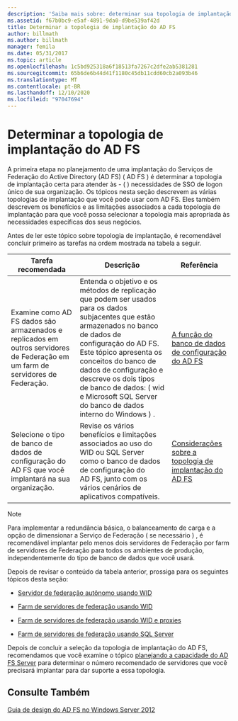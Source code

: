 ```yaml
---
description: 'Saiba mais sobre: determinar sua topologia de implantação de AD FS'
ms.assetid: f67b0bc9-e5af-4891-9da0-d9be539af42d
title: Determinar a topologia de implantação do AD FS
author: billmath
ms.author: billmath
manager: femila
ms.date: 05/31/2017
ms.topic: article
ms.openlocfilehash: 1c5bd925318a6f18513fa7267c2dfe2ab5381281
ms.sourcegitcommit: 65b6de6b44d41f1180c45db11cdd60cb2a093b46
ms.translationtype: MT
ms.contentlocale: pt-BR
ms.lasthandoff: 12/10/2020
ms.locfileid: "97047694"
---
```

# <a name="determine-your-ad-fs-deployment-topology"></a>Determinar a topologia de implantação do AD FS

A primeira etapa no planejamento de uma implantação do Serviços de Federação do Active Directory (AD FS) \( AD FS \) é determinar a topologia de implantação certa para atender às \- \( \) necessidades de SSO de logon único de sua organização. Os tópicos nesta seção descrevem as várias topologias de implantação que você pode usar com AD FS. Eles também descrevem os benefícios e as limitações associados a cada topologia de implantação para que você possa selecionar a topologia mais apropriada às necessidades específicas dos seus negócios.

Antes de ler este tópico sobre topologia de implantação, é recomendável concluir primeiro as tarefas na ordem mostrada na tabela a seguir.

|Tarefa recomendada|Descrição|Referência|
|--------------------|---------------|-------------|
|Examine como AD FS dados são armazenados e replicados em outros servidores de Federação em um farm de servidores de Federação.|Entenda o objetivo e os métodos de replicação que podem ser usados para os dados subjacentes que estão armazenados no banco de dados de configuração do AD FS. Este tópico apresenta os conceitos do banco de dados de configuração e descreve os dois tipos de banco de dados: \( wid e Microsoft SQL Server do banco de dados interno do Windows \) .|[A função do banco de dados de configuração do AD FS](../../ad-fs/technical-reference/The-Role-of-the-AD-FS-Configuration-Database.md)|
|Selecione o tipo de banco de dados de configuração do AD FS que você implantará na sua organização.|Revise os vários benefícios e limitações associados ao uso do WID ou SQL Server como o banco de dados de configuração do AD FS, junto com os vários cenários de aplicativos compatíveis.|[Considerações sobre a topologia de implantação do AD FS](AD-FS-Deployment-Topology-Considerations.md)|

> [!NOTE]
> Para implementar a redundância básica, o balanceamento de carga e a opção de dimensionar a Serviço de Federação \( se necessário \) , é recomendável implantar pelo menos dois servidores de Federação por farm de servidores de Federação para todos os ambientes de produção, independentemente do tipo de banco de dados que você usará.

Depois de revisar o conteúdo da tabela anterior, prossiga para os seguintes tópicos desta seção:

-   [Servidor de federação autônomo usando WID](Stand-Alone-Federation-Server-Using-WID.md)

-   [Farm de servidores de federação usando WID](Federation-Server-Farm-Using-WID-2012.md)

-   [Farm de servidores de federação usando WID e proxies](Federation-Server-Farm-Using-WID-and-Proxies-2012.md)

-   [Farm de servidores de federação usando SQL Server](Federation-Server-Farm-Using-SQL-Server-2012.md)

Depois de concluir a seleção da topologia de implantação do AD FS, recomendamos que você examine o tópico [planejando a capacidade do AD FS Server](Planning-for-AD-FS-Server-Capacity.md) para determinar o número recomendado de servidores que você precisará implantar para dar suporte a essa topologia.

## <a name="see-also"></a>Consulte Também
[Guia de design do AD FS no Windows Server 2012](AD-FS-Design-Guide-in-Windows-Server-2012.md)

